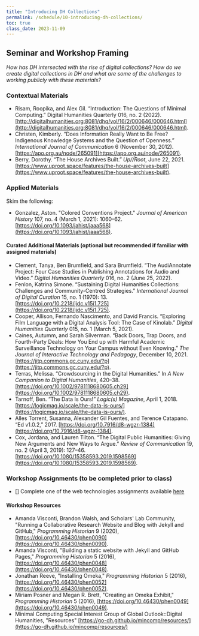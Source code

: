 ```yaml
---
title: "Introducing DH Collections"
permalink: /schedule/10-introducing-dh-collections/
toc: true
class_date: 2023-11-09
---
```


## Seminar and Workshop Framing

*How has DH intersected with the rise of digital collections? How do we create digital collections in DH and what are some of the challenges to working publicly with these materials?*

### Contextual Materials

- Risam, Roopika, and Alex Gil. “Introduction: The Questions of Minimal Computing.” Digital Humanities Quarterly 016, no. 2 (2022). [http://digitalhumanities.org:8081/dhq/vol/16/2/000646/000646.html](http://digitalhumanities.org:8081/dhq/vol/16/2/000646/000646.html).
- Christen, Kimberly. “Does Information Really Want to Be Free? Indigenous Knowledge Systems and the Question of Openness.” *International Journal of Communication* 6 (November 30, 2012). [https://apo.org.au/node/265091](https://apo.org.au/node/265091).
- Berry, Dorothy. “The House Archives Built.” *Up//Root*, June 22, 2021. [https://www.uproot.space/features/the-house-archives-built](https://www.uproot.space/features/the-house-archives-built).

### Applied Materials

Skim the following:
- Gonzalez, Aston. "Colored Conventions Project." *Journal of American History* 107, no. 4 (March 1, 2021): 1060–62. [https://doi.org/10.1093/jahist/jaaa568](https://doi.org/10.1093/jahist/jaaa568).

#### Curated Additional Materials (optional but recommended if familiar with assigned materials)

- Clement, Tanya, Ben Brumfield, and Sara Brumfield. “The AudiAnnotate Project: Four Case Studies in Publishing Annotations for Audio and Video.” *Digital Humanities Quarterly* 016, no. 2 (June 25, 2022).
- Fenlon, Katrina Simone. “Sustaining Digital Humanities Collections: Challenges and Community-Centred Strategies.” *International Journal of Digital Curation* 15, no. 1 (1970): 13. [https://doi.org/10.2218/ijdc.v15i1.725](https://doi.org/10.2218/ijdc.v15i1.725).
- Cooper, Allison, Fernando Nascimento, and David Francis. “Exploring Film Language with a Digital Analysis Tool: The Case of Kinolab.” *Digital Humanities Quarterly* 015, no. 1 (March 5, 2021).
- Caines, Autumm, and Sarah Silverman. “Back Doors, Trap Doors, and Fourth-Party Deals: How You End up with Harmful Academic Surveillance Technology on Your Campus without Even Knowing.” *The Journal of Interactive Technology and Pedagogy*, December 10, 2021. [https://jitp.commons.gc.cuny.edu/?p](https://jitp.commons.gc.cuny.edu/?p).
- Terras, Melissa. “Crowdsourcing in the Digital Humanities.” In *A New Companion to Digital Humanities*, 420–38. [https://doi.org/10.1002/9781118680605.ch29](https://doi.org/10.1002/9781118680605.ch29).
- Tarnoff, Ben. “The Data Is Ours!” *Logic(s) Magazine*, April 1, 2018. [https://logicmag.io/scale/the-data-is-ours/](https://logicmag.io/scale/the-data-is-ours/).
- Alles Torrent, Susanna, Alexander Gil Fuentes, and Terence Catapano. “Ed v1.0.2,” 2017. [https://doi.org/10.7916/d8-wgzr-1384](https://doi.org/10.7916/d8-wgzr-1384).
- Cox, Jordana, and Lauren Tilton. “The Digital Public Humanities: Giving New Arguments and New Ways to Argue.” *Review of Communication* 19, no. 2 (April 3, 2019): 127–46. [https://doi.org/10.1080/15358593.2019.1598569](https://doi.org/10.1080/15358593.2019.1598569).

### Workshop Assignments (to be completed prior to class)

- [] Complete one of the web technologies assignments available [here]({{site.baseurl}}/materials/intro-web/01-intro-html/#web-technologies-assignments)

#### Workshop Resources


- Amanda Visconti, Brandon Walsh, and Scholars' Lab Community, "Running a Collaborative Research Website and Blog with Jekyll and GitHub," *Programming Historian* 9 (2020), [https://doi.org/10.46430/phen0090](https://doi.org/10.46430/phen0090).
- Amanda Visconti, "Building a static website with Jekyll and GitHub Pages," *Programming Historian* 5 (2016), [https://doi.org/10.46430/phen0048](https://doi.org/10.46430/phen0048).
- Jonathan Reeve, "Installing Omeka," *Programming Historian* 5 (2016), [https://doi.org/10.46430/phen0052](https://doi.org/10.46430/phen0052).
- Miriam Posner and Megan R. Brett, "Creating an Omeka Exhibit," *Programming Historian* 5 (2016), [https://doi.org/10.46430/phen0049](https://doi.org/10.46430/phen0049).
- Minimal Computing Special Interest Group of Global Outlook::Digital Humanities, "Resources" [https://go-dh.github.io/mincomp/resources/](https://go-dh.github.io/mincomp/resources/)
